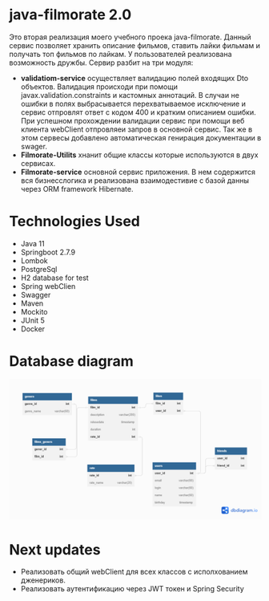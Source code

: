 # java-filmorate 2.0
Это вторая реализация моего учебного проека java-filmorate. Данный сервис позволяет хранить описание фильмов,  ставить лайки фильмам и получать топ фильмов по лайкам. У пользователей реализована возможность дружбы. Сервир разбит на три модуля: 
* **validatiom-service** осуществляет валидацию полей входящих Dto объектов. Валидация происходи при помощи javax.validation.constraints и кастомных аннотаций. В случаи не ошибки в полях выбрасывается перехватываемое исключение и сервис отпровлят ответ с кодом 400 и кратким описанием ошибки. При успешном прохождении валидации сервис при помощи веб клиента webClient отпровляеи запров в основной сервис. Так же в этом сервесы добавлено автоматическая генирация документации в  swager.
* **Filmorate-Utilits** хнанит общие классы которые используются в двух сервисах.
* **Filmorate-service** основной сервис приложения. В нем содержится вся бизнесслогика и реализована взаимодестивие с базой данны через ORM framework Hibernate.
# Technologies Used
* Java 11
* Springboot 2.7.9
* Lombok
* PostgreSql
* H2 database for test
* Spring webClien
* Swagger
* Maven
* Mockito
* JUnit 5
* Docker
# Database diagram
![database diagram](https://github.com/Fenris06/java-filmorate/blob/main/updatedatabase.png)
# Next updates
* Реализовать общий webClient для всех классов с исполхованием дженериков.
* Реализовать аутентификацию через JWT токен и Spring Security
